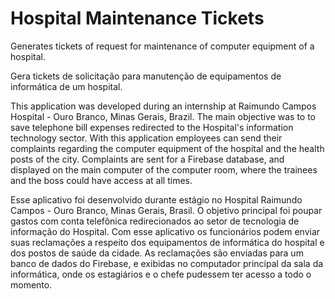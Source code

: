# Hospital Maintenance Tickets
Generates tickets of request for maintenance of computer equipment of a hospital.

Gera tickets de solicitação para manutenção de equipamentos de informática de um hospital.

This application was developed during an internship at Raimundo Campos Hospital - Ouro Branco, Minas Gerais, Brazil. The main objective was to
to save telephone bill expenses redirected to the Hospital's information technology sector. With this application employees can
send their complaints regarding the computer equipment of the hospital and the health posts of the city. Complaints are sent
for a Firebase database, and displayed on the main computer of the computer room, where the trainees and the boss could have
access at all times.


Esse aplicativo foi desenvolvido durante estágio no Hospital Raimundo Campos - Ouro Branco, Minas Gerais, Brasil. O objetivo principal foi
poupar gastos com conta telefônica redirecionados ao setor de tecnologia de informação do Hospital. Com esse aplicativo os funcionários podem
enviar suas reclamações a respeito dos equipamentos de informática do hospital e dos postos de saúde da cidade. As reclamações são enviadas
para um banco de dados do Firebase, e exibidas no computador principal da sala da informática, onde os estagiários e o chefe pudessem ter 
acesso a todo o momento.
